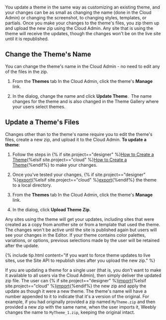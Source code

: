 You update a theme in the same way as customizing an existing theme, and your changes can be as small as changing the name (done in the Cloud Admin) or changing the screenshot, to changing styles, templates, or partials. Once you make your changes to the theme's files, you zip them up and upload the new zip using the <a data-container="body" data-toggle="popover" data-content="{{site.data.glossary.Cloud_Admin}}">Cloud Admin</a>. Any site that is using the theme will receive the updates, though the changes won't be on the live site until it is republished.

## Change the Theme's Name

You can change the theme's name in the Cloud Admin - no need to edit any of the files in the zip.

1. From the **Themes** tab In the Cloud Admin, click the theme's **Manage** link.

2. In the dialog, change the name and click **Update Theme**.
​   The name changes for the theme and is also changed in the Theme Gallery where your users select themes.

## ​Update a Theme's Files

Changes other than to the theme's name require you to edit the theme's files, create a new zip, and upload it to the Cloud Admin.
​
**​To update a theme**:
1. Follow the steps in {% if site.project=="designer" %}[How to Create a Theme](ds_themes_create.html){%elsif site.project=="cloud" %}[How to Create a Theme](cl_themes_create.html){%endif%} to make your changes.

2. Once you've tested your changes, {% if site.project=="designer" %}[export](ds_themes_import_export.html){%elsif site.project=="cloud" %}[export](cl_themes_import_export.html){%endif%} the theme to a local directory.

3. From the **Themes** tab In the Cloud Admin, click the theme's **Manage** link.

4. In the dialog, click **Upload Theme Zip**.

Any sites using the theme will get your updates, including sites that were created as a copy from another site or from a template that used the theme. The changes won't be active until the site is published again but users will see your changes in the Editor. If your theme contains color palettes, variations, or options, previous selections made by the user will be retained after the update.

{% include tip.html content="If you want to force theme updates to live sites, use the Site API to republish sites after you upload the new zip." %}<!--todo: API link-->

If you are updating a theme for a single user (that is, you don't want to make it available to all users via the Cloud Admin), then simply deliver the updated zip file. The user can {% if site.project=="designer" %}[import](ds_themes_import_export.html){%elsif site.project=="cloud" %}[import](cl_themes_import_export.html){%endif%} the new zip and apply the update as though it were a new theme. The theme's name will have a number appended to it to indicate that it's a version of the original. For example, if you had originally provided a zip named `MyTheme.zip` and then provided a new zip with the same name, when the user imports it, Weebly changes the name to `MyTheme_1.zip`, keeping the original intact.